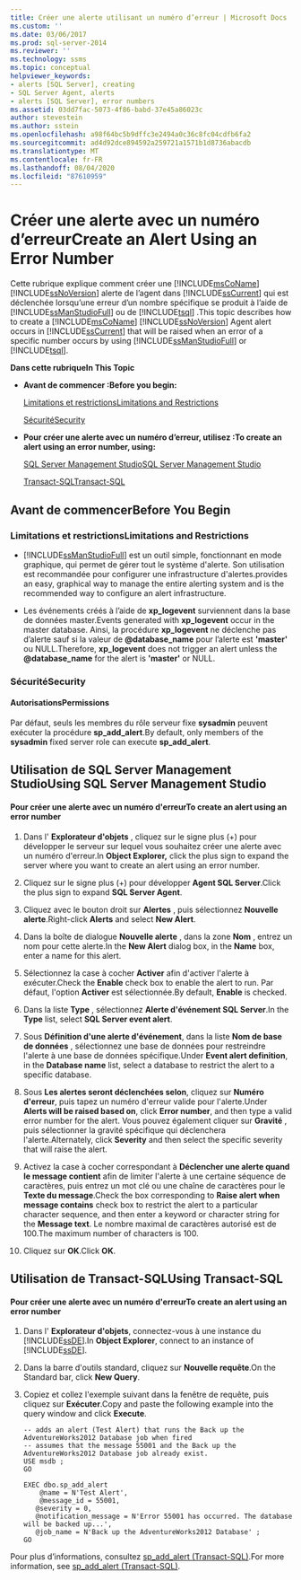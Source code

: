 ```yaml
---
title: Créer une alerte utilisant un numéro d’erreur | Microsoft Docs
ms.custom: ''
ms.date: 03/06/2017
ms.prod: sql-server-2014
ms.reviewer: ''
ms.technology: ssms
ms.topic: conceptual
helpviewer_keywords:
- alerts [SQL Server], creating
- SQL Server Agent, alerts
- alerts [SQL Server], error numbers
ms.assetid: 03dd7fac-5073-4f86-babd-37e45a86023c
author: stevestein
ms.author: sstein
ms.openlocfilehash: a98f64bc5b9dffc3e2494a0c36c8fc04cdfb6fa2
ms.sourcegitcommit: ad4d92dce894592a259721a1571b1d8736abacdb
ms.translationtype: MT
ms.contentlocale: fr-FR
ms.lasthandoff: 08/04/2020
ms.locfileid: "87610959"
---
```

# <a name="create-an-alert-using-an-error-number"></a><span data-ttu-id="23b08-102">Créer une alerte avec un numéro d’erreur</span><span class="sxs-lookup"><span data-stu-id="23b08-102">Create an Alert Using an Error Number</span></span>
  <span data-ttu-id="23b08-103">Cette rubrique explique comment créer une [!INCLUDE[msCoName](../../includes/msconame-md.md)] [!INCLUDE[ssNoVersion](../../includes/ssnoversion-md.md)] alerte de l’agent dans [!INCLUDE[ssCurrent](../../includes/sscurrent-md.md)] qui est déclenchée lorsqu’une erreur d’un nombre spécifique se produit à l’aide de [!INCLUDE[ssManStudioFull](../../includes/ssmanstudiofull-md.md)] ou de [!INCLUDE[tsql](../../includes/tsql-md.md)] .</span><span class="sxs-lookup"><span data-stu-id="23b08-103">This topic describes how to create a [!INCLUDE[msCoName](../../includes/msconame-md.md)] [!INCLUDE[ssNoVersion](../../includes/ssnoversion-md.md)] Agent alert occurs in [!INCLUDE[ssCurrent](../../includes/sscurrent-md.md)] that will be raised when an error of a specific number occurs by using [!INCLUDE[ssManStudioFull](../../includes/ssmanstudiofull-md.md)] or [!INCLUDE[tsql](../../includes/tsql-md.md)].</span></span>  
  
 <span data-ttu-id="23b08-104">**Dans cette rubrique**</span><span class="sxs-lookup"><span data-stu-id="23b08-104">**In This Topic**</span></span>  
  
-   <span data-ttu-id="23b08-105">**Avant de commencer :**</span><span class="sxs-lookup"><span data-stu-id="23b08-105">**Before you begin:**</span></span>  
  
     [<span data-ttu-id="23b08-106">Limitations et restrictions</span><span class="sxs-lookup"><span data-stu-id="23b08-106">Limitations and Restrictions</span></span>](#Restrictions)  
  
     [<span data-ttu-id="23b08-107">Sécurité</span><span class="sxs-lookup"><span data-stu-id="23b08-107">Security</span></span>](#Security)  
  
-   <span data-ttu-id="23b08-108">**Pour créer une alerte avec un numéro d’erreur, utilisez :**</span><span class="sxs-lookup"><span data-stu-id="23b08-108">**To create an alert using an error number, using:**</span></span>  
  
     [<span data-ttu-id="23b08-109">SQL Server Management Studio</span><span class="sxs-lookup"><span data-stu-id="23b08-109">SQL Server Management Studio</span></span>](#SSMSProcedure)  
  
     [<span data-ttu-id="23b08-110">Transact-SQL</span><span class="sxs-lookup"><span data-stu-id="23b08-110">Transact-SQL</span></span>](#TsqlProcedure)  
  
##  <a name="before-you-begin"></a><a name="BeforeYouBegin"></a> <span data-ttu-id="23b08-111">Avant de commencer</span><span class="sxs-lookup"><span data-stu-id="23b08-111">Before You Begin</span></span>  
  
###  <a name="limitations-and-restrictions"></a><a name="Restrictions"></a> <span data-ttu-id="23b08-112">Limitations et restrictions</span><span class="sxs-lookup"><span data-stu-id="23b08-112">Limitations and Restrictions</span></span>  
  
-   [!INCLUDE[ssManStudioFull](../../includes/ssmanstudiofull-md.md)] <span data-ttu-id="23b08-113">est un outil simple, fonctionnant en mode graphique, qui permet de gérer tout le système d'alerte. Son utilisation est recommandée pour configurer une infrastructure d'alertes.</span><span class="sxs-lookup"><span data-stu-id="23b08-113">provides an easy, graphical way to manage the entire alerting system and is the recommended way to configure an alert infrastructure.</span></span>  
  
-   <span data-ttu-id="23b08-114">Les événements créés à l’aide de **xp_logevent** surviennent dans la base de données master.</span><span class="sxs-lookup"><span data-stu-id="23b08-114">Events generated with **xp_logevent** occur in the master database.</span></span> <span data-ttu-id="23b08-115">Ainsi, la procédure **xp_logevent** ne déclenche pas d’alerte sauf si la valeur de **@database_name** pour l’alerte est **'master'** ou NULL.</span><span class="sxs-lookup"><span data-stu-id="23b08-115">Therefore, **xp_logevent** does not trigger an alert unless the **@database_name** for the alert is **'master'** or NULL.</span></span>  
  
###  <a name="security"></a><a name="Security"></a> <span data-ttu-id="23b08-116">Sécurité</span><span class="sxs-lookup"><span data-stu-id="23b08-116">Security</span></span>  
  
####  <a name="permissions"></a><a name="Permissions"></a> <span data-ttu-id="23b08-117">Autorisations</span><span class="sxs-lookup"><span data-stu-id="23b08-117">Permissions</span></span>  
 <span data-ttu-id="23b08-118">Par défaut, seuls les membres du rôle serveur fixe **sysadmin** peuvent exécuter la procédure **sp_add_alert**.</span><span class="sxs-lookup"><span data-stu-id="23b08-118">By default, only members of the **sysadmin** fixed server role can execute **sp_add_alert**.</span></span>  
  
##  <a name="using-sql-server-management-studio"></a><a name="SSMSProcedure"></a> <span data-ttu-id="23b08-119">Utilisation de SQL Server Management Studio</span><span class="sxs-lookup"><span data-stu-id="23b08-119">Using SQL Server Management Studio</span></span>  
  
#### <a name="to-create-an-alert-using-an-error-number"></a><span data-ttu-id="23b08-120">Pour créer une alerte avec un numéro d'erreur</span><span class="sxs-lookup"><span data-stu-id="23b08-120">To create an alert using an error number</span></span>  
  
1.  <span data-ttu-id="23b08-121">Dans l' **Explorateur d'objets** , cliquez sur le signe plus (+) pour développer le serveur sur lequel vous souhaitez créer une alerte avec un numéro d'erreur.</span><span class="sxs-lookup"><span data-stu-id="23b08-121">In **Object Explorer,** click the plus sign to expand the server where you want to create an alert using an error number.</span></span>  
  
2.  <span data-ttu-id="23b08-122">Cliquez sur le signe plus (+) pour développer **Agent SQL Server**.</span><span class="sxs-lookup"><span data-stu-id="23b08-122">Click the plus sign to expand **SQL Server Agent**.</span></span>  
  
3.  <span data-ttu-id="23b08-123">Cliquez avec le bouton droit sur **Alertes** , puis sélectionnez **Nouvelle alerte**.</span><span class="sxs-lookup"><span data-stu-id="23b08-123">Right-click **Alerts** and select **New Alert**.</span></span>  
  
4.  <span data-ttu-id="23b08-124">Dans la boîte de dialogue **Nouvelle alerte** , dans la zone **Nom** , entrez un nom pour cette alerte.</span><span class="sxs-lookup"><span data-stu-id="23b08-124">In the **New Alert** dialog box, in the **Name** box, enter a name for this alert.</span></span>  
  
5.  <span data-ttu-id="23b08-125">Sélectionnez la case à cocher **Activer** afin d'activer l'alerte à exécuter.</span><span class="sxs-lookup"><span data-stu-id="23b08-125">Check the **Enable** check box to enable the alert to run.</span></span> <span data-ttu-id="23b08-126">Par défaut, l'option **Activer** est sélectionnée.</span><span class="sxs-lookup"><span data-stu-id="23b08-126">By default, **Enable** is checked.</span></span>  
  
6.  <span data-ttu-id="23b08-127">Dans la liste **Type** , sélectionnez **Alerte d'événement SQL Server**.</span><span class="sxs-lookup"><span data-stu-id="23b08-127">In the **Type** list, select **SQL Server event alert**.</span></span>  
  
7.  <span data-ttu-id="23b08-128">Sous **Définition d'une alerte d'événement**, dans la liste **Nom de base de données** , sélectionnez une base de données pour restreindre l'alerte à une base de données spécifique.</span><span class="sxs-lookup"><span data-stu-id="23b08-128">Under **Event alert definition**, in the **Database name** list, select a database to restrict the alert to a specific database.</span></span>  
  
8.  <span data-ttu-id="23b08-129">Sous **Les alertes seront déclenchées selon**, cliquez sur **Numéro d'erreur**, puis tapez un numéro d'erreur valide pour l'alerte.</span><span class="sxs-lookup"><span data-stu-id="23b08-129">Under **Alerts will be raised based on**, click **Error number**, and then type a valid error number for the alert.</span></span> <span data-ttu-id="23b08-130">Vous pouvez également cliquer sur **Gravité** , puis sélectionner la gravité spécifique qui déclenchera l'alerte.</span><span class="sxs-lookup"><span data-stu-id="23b08-130">Alternately, click **Severity** and then select the specific severity that will raise the alert.</span></span>  
  
9. <span data-ttu-id="23b08-131">Activez la case à cocher correspondant à **Déclencher une alerte quand le message contient** afin de limiter l'alerte à une certaine séquence de caractères, puis entrez un mot clé ou une chaîne de caractères pour le **Texte du message**.</span><span class="sxs-lookup"><span data-stu-id="23b08-131">Check the box corresponding to **Raise alert when message contains** check box to restrict the alert to a particular character sequence, and then enter a keyword or character string for the **Message text**.</span></span> <span data-ttu-id="23b08-132">Le nombre maximal de caractères autorisé est de 100.</span><span class="sxs-lookup"><span data-stu-id="23b08-132">The maximum number of characters is 100.</span></span>  
  
10. <span data-ttu-id="23b08-133">Cliquez sur **OK**.</span><span class="sxs-lookup"><span data-stu-id="23b08-133">Click **OK**.</span></span>  
  
##  <a name="using-transact-sql"></a><a name="TsqlProcedure"></a> <span data-ttu-id="23b08-134">Utilisation de Transact-SQL</span><span class="sxs-lookup"><span data-stu-id="23b08-134">Using Transact-SQL</span></span>  
  
#### <a name="to-create-an-alert-using-an-error-number"></a><span data-ttu-id="23b08-135">Pour créer une alerte avec un numéro d'erreur</span><span class="sxs-lookup"><span data-stu-id="23b08-135">To create an alert using an error number</span></span>  
  
1.  <span data-ttu-id="23b08-136">Dans l' **Explorateur d'objets**, connectez-vous à une instance du [!INCLUDE[ssDE](../../includes/ssde-md.md)].</span><span class="sxs-lookup"><span data-stu-id="23b08-136">In **Object Explorer**, connect to an instance of [!INCLUDE[ssDE](../../includes/ssde-md.md)].</span></span>  
  
2.  <span data-ttu-id="23b08-137">Dans la barre d'outils standard, cliquez sur **Nouvelle requête**.</span><span class="sxs-lookup"><span data-stu-id="23b08-137">On the Standard bar, click **New Query**.</span></span>  
  
3.  <span data-ttu-id="23b08-138">Copiez et collez l'exemple suivant dans la fenêtre de requête, puis cliquez sur **Exécuter**.</span><span class="sxs-lookup"><span data-stu-id="23b08-138">Copy and paste the following example into the query window and click **Execute**.</span></span>  
  
    ```  
    -- adds an alert (Test Alert) that runs the Back up the AdventureWorks2012 Database job when fired   
    -- assumes that the message 55001 and the Back up the AdventureWorks2012 Database job already exist.  
    USE msdb ;  
    GO  
  
    EXEC dbo.sp_add_alert  
        @name = N'Test Alert',  
        @message_id = 55001,   
       @severity = 0,   
       @notification_message = N'Error 55001 has occurred. The database will be backed up...',   
       @job_name = N'Back up the AdventureWorks2012 Database' ;  
    GO  
    ```  
  
 <span data-ttu-id="23b08-139">Pour plus d’informations, consultez [sp_add_alert &#40;Transact-SQL&#41;](/sql/relational-databases/system-stored-procedures/sp-add-alert-transact-sql).</span><span class="sxs-lookup"><span data-stu-id="23b08-139">For more information, see [sp_add_alert &#40;Transact-SQL&#41;](/sql/relational-databases/system-stored-procedures/sp-add-alert-transact-sql).</span></span>  
  
  
